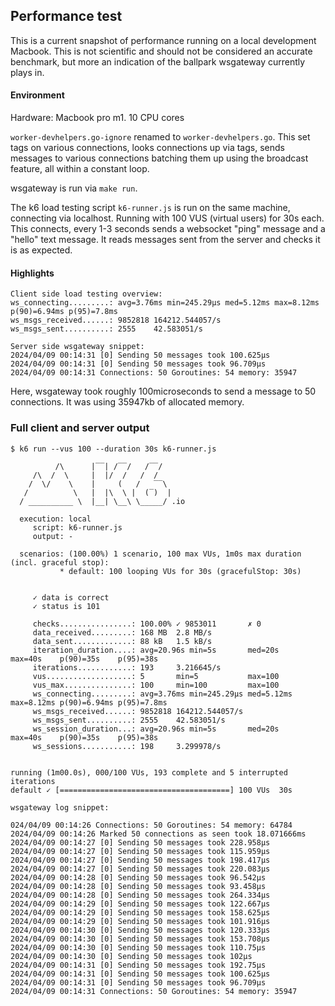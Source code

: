 ## Performance test

This is a current snapshot of performance running on a local development Macbook. This is not scientific and should not be considered an accurate benchmark, but more an indication of the ballpark wsgateway currently plays in.

#### Environment
Hardware: Macbook pro m1. 10 CPU cores

`worker-devhelpers.go-ignore` renamed to `worker-devhelpers.go`. This set tags on various connections, looks connections up via tags, sends messages to various connections batching them up using the broadcast feature, all within a constant loop.

wsgateway is run via `make run`.

The k6 load testing script `k6-runner.js` is run on the same machine, connecting via localhost. Running with 100 VUS (virtual users) for 30s each. This connects, every 1-3 seconds sends a websocket "ping" message and a "hello" text message. It reads messages sent from the server and checks it is as expected.

#### Highlights
~~~shell
Client side load testing overview:
ws_connecting.........: avg=3.76ms min=245.29µs med=5.12ms max=8.12ms p(90)=6.94ms p(95)=7.8ms
ws_msgs_received......: 9852818 164212.544057/s
ws_msgs_sent..........: 2555    42.583051/s

Server side wsgateway snippet:
2024/04/09 00:14:31 [0] Sending 50 messages took 100.625µs
2024/04/09 00:14:31 [0] Sending 50 messages took 96.709µs
2024/04/09 00:14:31 Connections: 50 Goroutines: 54 memory: 35947
~~~

Here, wsgateway took roughly 100microseconds to send a message to 50 connections. It was using 35947kb of allocated memory.

### Full client and server output
~~~shell
$ k6 run --vus 100 --duration 30s k6-runner.js

          /\      |‾‾| /‾‾/   /‾‾/
     /\  /  \     |  |/  /   /  /
    /  \/    \    |     (   /   ‾‾\
   /          \   |  |\  \ |  (‾)  |
  / __________ \  |__| \__\ \_____/ .io

  execution: local
     script: k6-runner.js
     output: -

  scenarios: (100.00%) 1 scenario, 100 max VUs, 1m0s max duration (incl. graceful stop):
           * default: 100 looping VUs for 30s (gracefulStop: 30s)


     ✓ data is correct
     ✓ status is 101

     checks................: 100.00% ✓ 9853011       ✗ 0
     data_received.........: 168 MB  2.8 MB/s
     data_sent.............: 88 kB   1.5 kB/s
     iteration_duration....: avg=20.96s min=5s       med=20s    max=40s    p(90)=35s    p(95)=38s
     iterations............: 193     3.216645/s
     vus...................: 5       min=5           max=100
     vus_max...............: 100     min=100         max=100
     ws_connecting.........: avg=3.76ms min=245.29µs med=5.12ms max=8.12ms p(90)=6.94ms p(95)=7.8ms
     ws_msgs_received......: 9852818 164212.544057/s
     ws_msgs_sent..........: 2555    42.583051/s
     ws_session_duration...: avg=20.96s min=5s       med=20s    max=40s    p(90)=35s    p(95)=38s
     ws_sessions...........: 198     3.299978/s


running (1m00.0s), 000/100 VUs, 193 complete and 5 interrupted iterations
default ✓ [======================================] 100 VUs  30s
~~~


~~~shell
wsgateway log snippet:

024/04/09 00:14:26 Connections: 50 Goroutines: 54 memory: 64784
2024/04/09 00:14:26 Marked 50 connections as seen took 18.071666ms
2024/04/09 00:14:27 [0] Sending 50 messages took 228.958µs
2024/04/09 00:14:27 [0] Sending 50 messages took 115.959µs
2024/04/09 00:14:27 [0] Sending 50 messages took 198.417µs
2024/04/09 00:14:27 [0] Sending 50 messages took 220.083µs
2024/04/09 00:14:28 [0] Sending 50 messages took 96.542µs
2024/04/09 00:14:28 [0] Sending 50 messages took 93.458µs
2024/04/09 00:14:28 [0] Sending 50 messages took 264.334µs
2024/04/09 00:14:29 [0] Sending 50 messages took 122.667µs
2024/04/09 00:14:29 [0] Sending 50 messages took 158.625µs
2024/04/09 00:14:29 [0] Sending 50 messages took 101.916µs
2024/04/09 00:14:30 [0] Sending 50 messages took 120.333µs
2024/04/09 00:14:30 [0] Sending 50 messages took 153.708µs
2024/04/09 00:14:30 [0] Sending 50 messages took 110.75µs
2024/04/09 00:14:30 [0] Sending 50 messages took 102µs
2024/04/09 00:14:31 [0] Sending 50 messages took 192.75µs
2024/04/09 00:14:31 [0] Sending 50 messages took 100.625µs
2024/04/09 00:14:31 [0] Sending 50 messages took 96.709µs
2024/04/09 00:14:31 Connections: 50 Goroutines: 54 memory: 35947
~~~